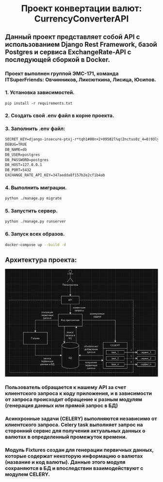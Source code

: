 <h1 align="center">Проект конвертации валют: CurrencyConverterAPI</h1>

## Данный проект представляет собой API с использованием Django Rest Framework, базой Postgres и сервиса ExchangeRate-API с последующей сборкой в Docker.

### Проект выполнен группой ЭМС-171, команда ITSuperFriends: Овчинников, Ликсюткина, Лисица, Юсипов.

### 1. Установка зависимостей.
``` 
pip install -r requirements.txt
```

### 2. Создать свой .env файл в корне проекта.

### 3. Заполнить .env файл:
```xml
SECRET_KEY=django-insecure-ptxj-r*tqh1#08n+2+09582l%q(2nctus0z_4=0)93ly0n%2$8
DEBUG=TRUE
DB_NAME=db
DB_USER=postgres
DB_PASSWORD=postgres
DB_HOST=127.0.0.1
DB_PORT=5432
EXCHANGE_RATE_API_KEY=347aedda8f157b2e2cf1b4ab
```


### 4. Выполнить миграции.
```sh
python ./manage.py migrate 
```

### 5. Запустить сервер.
```sh
python ./manage.py runserver
```
### 6. Запуск всех образов.
```sh
docker-compose up --build -d
```

## Архитектура проекта:
![img_1.png](img_1.png)
### Пользователь обращается к нашему API за счет клиентского запроса к коду приложения, и в зависимости от запроса происходит обращение к разным модулям (генерация данных или прямой запрос в БД)
### Асинхронные задачи (CELERY) выполняются независимо от клиентского запроса. Celery task выполняет запрос на сторонний сервис для получения актуальных данных о валютах в определенный промежуток времени.
### Модуль Fixtures создан для генерации первичных данных, которые содержат некоторую информацию о валютах (название и код валюты). Данные этого модуля сохраняются в БД и впоследствии взаимодействуют с модулем CELERY.

